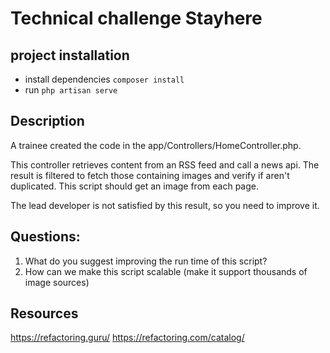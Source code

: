 Technical challenge Stayhere
========

## project installation
* install dependencies `composer install`
* run `php artisan serve`

## Description

A trainee created the code in the app/Controllers/HomeController.php.

This controller retrieves content from an RSS feed and call a news api. The result is filtered to fetch those containing images and verify if aren't duplicated.
This script should get an image from each page.

The lead developer is not satisfied by this result, so you need to improve it.

## Questions:
1. What do you suggest improving the run time of this script?
2. How can we make this script scalable (make it support thousands of image sources)


## Resources
https://refactoring.guru/
https://refactoring.com/catalog/
